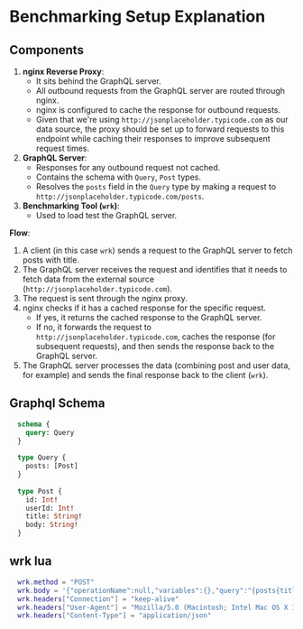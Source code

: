 # Benchmarking Setup Explanation
## Components

1. **nginx Reverse Proxy**:
    - It sits behind the GraphQL server.
    - All outbound requests from the GraphQL server are routed through nginx.
    - nginx is configured to cache the response for outbound requests.
    - Given that we're using `http://jsonplaceholder.typicode.com` as our data source, the proxy should be set up to forward requests to this endpoint while caching their responses to improve subsequent request times.
2. **GraphQL Server**:
    - Responses for any outbound request not cached.
    - Contains the schema with `Query`, `Post` types.
    - Resolves the `posts` field in the `Query` type by making a request to `http://jsonplaceholder.typicode.com/posts`.
3. **Benchmarking Tool (`wrk`)**:
    - Used to load test the GraphQL server.

**Flow**:

1. A client (in this case `wrk`) sends a request to the GraphQL server to fetch posts with title.
2. The GraphQL server receives the request and identifies that it needs to fetch data from the external source (`http://jsonplaceholder.typicode.com`).
3. The request is sent through the nginx proxy.
4. nginx checks if it has a cached response for the specific request.
   - If yes, it returns the cached response to the GraphQL server.
   - If no, it forwards the request to `http://jsonplaceholder.typicode.com`, caches the response (for subsequent requests), and then sends the response back to the GraphQL server.
5. The GraphQL server processes the data (combining post and user data, for example) and sends the final response back to the client (`wrk`).

## Graphql Schema
```graphql showLineNumbers
  schema {
    query: Query
  }
  
  type Query {
    posts: [Post]
  }
  
  type Post {
    id: Int!
    userId: Int!
    title: String!
    body: String!
  }
```
## wrk lua 
```lua showLineNumbers
  wrk.method = "POST"
  wrk.body = '{"operationName":null,"variables":{},"query":"{posts{title}}"}'
  wrk.headers["Connection"] = "keep-alive"
  wrk.headers["User-Agent"] = "Mozilla/5.0 (Macintosh; Intel Mac OS X 10_15_7) AppleWebKit/537.36 (KHTML, like Gecko) Chrome/114.0.0.0 Safari/537.36"
  wrk.headers["Content-Type"] = "application/json"

```
